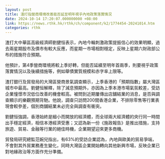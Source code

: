 ```yaml
---
layout: post
title: 渣打指營商環境改善能否延至明年視乎內地政策落實情況
date: 2024-10-14 17:20:07.000000000 +08:00
link: https://news.rthk.hk/rthk/ch/component/k2/1774454-20241014.htm
categories: rthk
---
```


渣打大中華區高級經濟師劉健恒表示，內地今輪刺激政策提振信心的效果明顯，過去兩星期股市及債市有較大反應，而星期一市場相對穩定，反映上星期六財政部公布的措施符合預期。

他預計，第4季營商環境將較上季好轉，但能否延續至明年首兩季，則要視乎政策落實情況以及後續措施等，例如舉債實質規模和赤字率上限等。

渣打銀行及貿發局的大灣區營商景氣調查顯示，上季香港的「預期指數」屬大灣區城市中最高。劉健恒解釋，除了減息預期外，亦因為上季本港市場氣氛較差，受訪企業憧憬市況低位改善的機會較高。被問到近期屢傳出店舖結業的消息，是否與調查顯示的樂觀預期背馳。他說，調查只訪問200間香港企業，不排除零售等行業表現會較參差，個別商舖結業未必完全與調查有衝突。

劉健恒強調，香港始終是細小而開放的經濟體，而全球兩大經濟體的央行同一時間出手穩定經濟，相信本港經濟受惠；又認為新一份《施政報告》是推出措施，支持旅遊、貿易、金融等行業的絕佳時機，企業期望迎來更多商機。

貿發局研究總監范婉兒指出，有63%的受訪企業認為，內地與歐美的貿易爭端，不會對其外貿業務產生變化，同時大灣區企業開始轉向其他新興市場，反映企業已對地緣政治等方面作充分準備。
